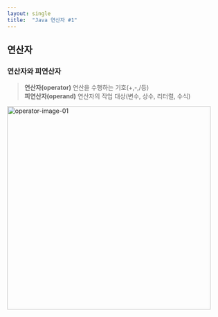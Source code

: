```yaml
---
layout: single
title:  "Java 연산자 #1"
---
```

## 연산자

### 연산자와 피연산자
> **연산자(operator)** 연산을 수행하는 기호(+,-,/등)  
> **피연산자(operand)** 연산자의 작업 대상(변수, 상수, 리터럴, 수식)  
<img width="470" alt="operator-image-01" src="https://user-images.githubusercontent.com/97990285/150542372-f03c09b7-4aaa-4cd0-aeb0-3378e9e66f93.png">
